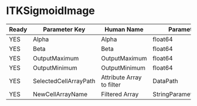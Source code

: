 # ITKSigmoidImage #

| Ready | Parameter Key | Human Name | Parameter Type | Parameter Class |
|-------|---------------|------------|-----------------|----------------|
| YES | Alpha | Alpha | float64 | Float64Parameter |
| YES | Beta | Beta | float64 | Float64Parameter |
| YES | OutputMaximum | OutputMaximum | float64 | Float64Parameter |
| YES | OutputMinimum | OutputMinimum | float64 | Float64Parameter |
| YES | SelectedCellArrayPath | Attribute Array to filter | DataPath | ArraySelectionParameter |
| YES | NewCellArrayName | Filtered Array | StringParameter::ValueType | StringParameter |
